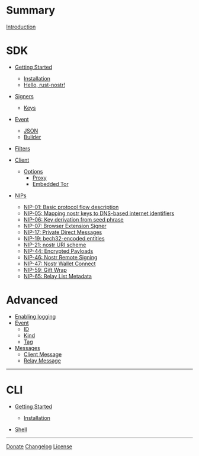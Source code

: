 # Summary

[Introduction](README.md)

# SDK

* [Getting Started](sdk/getting-started.md)
    * [Installation](sdk/install.md)
    * [Hello, rust-nostr!](sdk/hello.md)

* [Signers](sdk/signers/index.md)
    * [Keys](sdk/signers/keys.md)

* [Event](sdk/event/index.md)
    * [JSON](sdk/event/json.md)
    * [Builder](sdk/event/builder.md)

* [Filters](sdk/messages/filters.md)

* [Client](sdk/client/index.md)
    * [Options](sdk/client/options/index.md)
        * [Proxy](sdk/client/options/proxy.md)
        * [Embedded Tor](sdk/client/options/tor.md)

* [NIPs](sdk/nips/index.md)
    * [NIP-01: Basic protocol flow description](sdk/nips/01.md)
    * [NIP-05: Mapping nostr keys to DNS-based internet identifiers](sdk/nips/05.md)
    * [NIP-06: Key derivation from seed phrase](sdk/nips/06.md)
    * [NIP-07: Browser Extension Signer](sdk/nips/07.md)
    * [NIP-17: Private Direct Messages](sdk/nips/17.md)
    * [NIP-19: bech32-encoded entities](sdk/nips/19.md)
    * [NIP-21: nostr URI scheme](sdk/nips/21.md)
    * [NIP-44: Encrypted Payloads](sdk/nips/44.md)
    * [NIP-46: Nostr Remote Signing](sdk/nips/46.md)
    * [NIP-47: Nostr Wallet Connect](sdk/nips/47.md)
    * [NIP-59: Gift Wrap](sdk/nips/59.md)
    * [NIP-65: Relay List Metadata](sdk/nips/65.md)

# Advanced

* [Enabling logging](sdk/logging.md)
* [Event]()
  * [ID](sdk/event/id.md)
  * [Kind](sdk/event/kind.md)
  * [Tag](sdk/event/tag.md)
* [Messages](sdk/messages/index.md)
    * [Client Message](sdk/messages/client.md)
    * [Relay Message](sdk/messages/relay.md)

---

# CLI

* [Getting Started]()
  * [Installation]()

* [Shell]()
---

[Donate](donate.md)
[Changelog](changelog.md)
[License](license.md)
